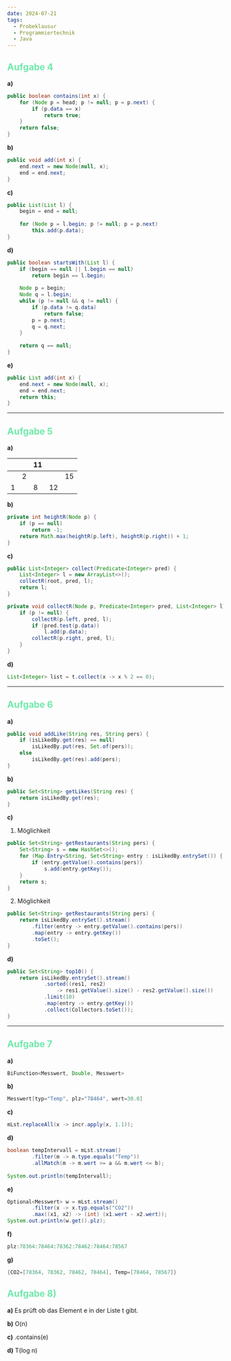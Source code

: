 ```yaml
---
date: 2024-07-21
tags:
  - Probeklausur
  - Programmiertechnik
  - Java
---
```


## <font color="#71e9ac">Aufgabe 4</font>
**a)**
```java
public boolean contains(int x) {
	for (Node p = head; p != null; p = p.next) {
		if (p.data == x)
			return true;
	}
	return false;
}
```

**b)**
```java
public void add(int x) {
	end.next = new Node(null, x);
	end = end.next;
}
```

**c)**
```java
public List(List l) {
	begin = end = null;
	
	for (Node p = l.begin; p != null; p = p.next)
		this.add(p.data);
}
```

**d)**
```java
public boolean startsWith(List l) {
	if (begin == null || l.begin == null)
		return begin == l.begin;
		
	Node p = begin;
	Node q = l.begin;
	while (p != null && q != null) {
		if (p.data != q.data)
			return false;
		p = p.next;
		q = q.next;
	}
	
	return q == null;
}
```

**e)**
```java
public List add(int x) {
	end.next = new Node(null, x);
	end = end.next;
	return this;
}
```

---

## <font color="#71e9ac">Aufgabe 5</font>
**a)**

|     |     | 11  |     |     |
| --- | --- | --- | --- | --- |
|     | 2   |     |     | 15  |
| 1   |     | 8   | 12  |     |

**b)**
```java
private int heightR(Node p) {
	if (p == null)
		return -1; 
	return Math.max(heightR(p.left), heightR(p.right)) + 1;
}
```

**c)**
```java
public List<Integer> collect(Predicate<Integer> pred) {
	List<Integer> l = new ArrayList<>();
	collectR(root, pred, l);
	return l;
}

private void collectR(Node p, Predicate<Integer> pred, List<Integer> l) {
	if (p != null) {
		collectR(p.left, pred, l);
		if (pred.test(p.data))
			l.add(p.data);
		collectR(p.right, pred, l);
	}
}
```

**d)**
```java
List<Integer> list = t.collect(x -> x % 2 == 0);
```

---

## <font color="#71e9ac">Aufgabe 6</font>

**a)**
```java
public void addLike(String res, String pers) {
	if (isLikedBy.get(res) == null)
		isLikedBy.put(res, Set.of(pers));
	else
		isLikedBy.get(res).add(pers);
}
```

**b)**
```java
public Set<String> getLikes(String res) {
	return isLikedBy.get(res);
}
```

**c)**
1. Möglichkeit
```java
public Set<String> getRestaurants(String pers) {
	Set<String> s = new HashSet<>();
	for (Map.Entry<String, Set<String> entry : isLikedBy.entrySet()) {
		if (entry.getValue().contains(pers))
			s.add(entry.getKey());
	}
	return s;
}
```

2. Möglichkeit
```java
public Set<String> getRestaurants(String pers) {
	return isLikedBy.entrySet().stream()
		.filter(entry -> entry.getValue().contains(pers))
		.map(entry -> entry.getKey())
		.toSet();
}
```

**d)**
```java
public Set<String> top10() {
	return isLikedBy.entrySet().stream()
			.sorted((res1, res2) 
				-> res1.getValue().size() - res2.getValue().size())
			.limit(10)
			.map(entry -> entry.getKey())
			.collect(Collectors.toSet());
}
```

---

## <font color="#71e9ac">Aufgabe 7</font>
**a)**
```java
BiFunction<Messwert, Double, Messwert>
```
**b)**
```java
Messwert[typ="Temp", plz="78464", wert=30.0]
```
**c)**
```java
mLst.replaceAll(x -> incr.apply(x, 1.1));
```
**d)**
```java
boolean tempIntervall = mLst.stream()
		.filter(m -> m.type.equals("Temp"))
		.allMatch(m -> m.wert >= a && m.wert <= b);
		
System.out.println(tempIntervall);
```
**e)**
```java
Optional<Messwert> w = mLst.stream()
		.filter(x -> x.typ.equals("CO2"))
		.max((x1, x2) -> (int) (x1.wert - x2.wert));
System.out.println(w.get().plz);
```
**f)**
```java
plz:78364:78464:78362:78462:78464:78567
```
**g)**
```java
{CO2=[78364, 78362, 78462, 78464], Temp=[78464, 78567]}
```

## <font color="#71e9ac">Aufgabe 8)</font>
**a)**
Es prüft ob das Element e in der Liste t gibt.

**b)**
O(n)

**c)**
.contains(e)

**d)**
T(log n)



